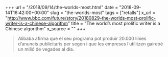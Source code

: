 +++
url = "/2018/09/14/the-worlds-most.html"
date = "2018-09-14T16:42:00+00:00"
slug = "the-worlds-most"
tags = ["retalls"]
x_url = "http://www.bbc.com/future/story/20180829-the-worlds-most-prolific-writer-is-a-chinese-algorithm"
title = "The world’s most prolific writer is a Chinese algorithm"
x_source = ""
+++


> Alibaba afirma que el seu programa pot produir 20.000 línies d’anuncis publicitaris per segon i que les empreses l’utilitzen gairebé un milió de vegades al dia.
